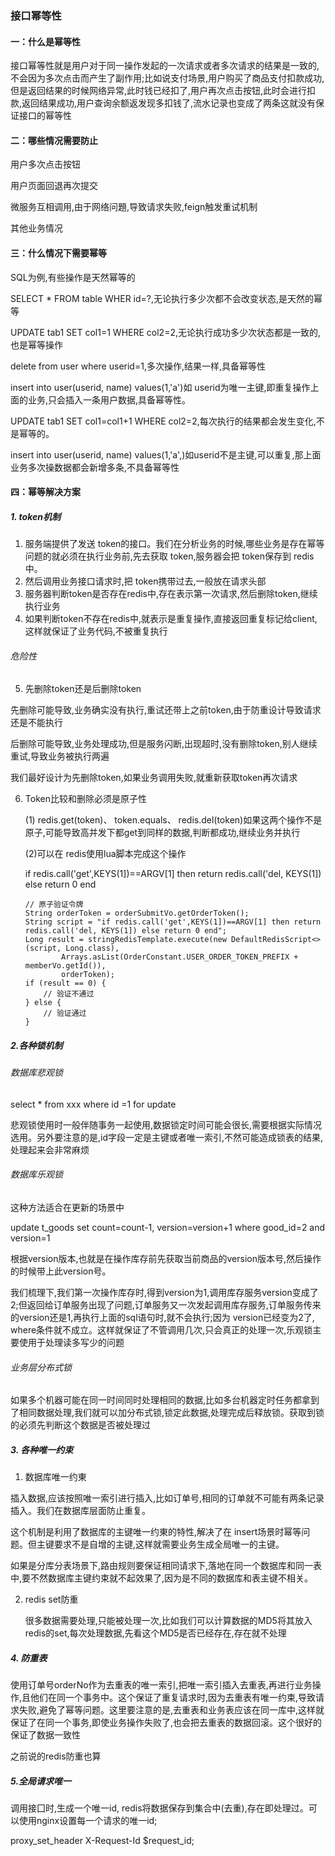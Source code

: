 ### 接口幂等性

#### 一：什么是幂等性

接口幂等性就是用户对于同一操作发起的一次请求或者多次请求的结果是一致的,不会因为多次点击而产生了副作用;比如说支付场景,用户购买了商品支付扣款成功,但是返回结果的时候网络异常,此时钱已经扣了,用户再次点击按钮,此时会进行扣款,返回结果成功,用户查询余额返发现多扣钱了,流水记录也变成了两条这就没有保证接口的幂等性

#### 二：哪些情况需要防止

用户多次点击按钮

用户页面回退再次提交

微服务互相调用,由于网络问題,导致请求失败,feign触发重试机制

其他业务情况

#### 三：什么情况下需要幂等

SQL为例,有些操作是天然幂等的

SELECT * FROM table WHER id=?,无论执行多少次都不会改变状态,是天然的幂等

UPDATE tab1 SET col1=1 WHERE col2=2,无论执行成功多少次状态都是一致的,也是幂等操作

delete from user where userid=1,多次操作,结果一样,具备幂等性

insert into user(userid, name) values(1,'a')如 userid为唯一主键,即重复操作上面的业务,只会插入一条用户数据,具备幂等性。

UPDATE tab1 SET col1=col1+1 WHERE col2=2,每次执行的结果都会发生变化,不是幂等的。

insert into user(userid, name) values(1,'a',)如userid不是主键,可以重复,那上面业务多次操数据都会新增多条,不具备幂等性

#### 四：幂等解决方案

##### 1. token机制

1. 服务端提供了发送 token的接口。我们在分析业务的时候,哪些业务是存在幂等问题的就必须在执行业务前,先去获取 token,服务器会把 token保存到 redis中。
2. 然后调用业务接口请求时,把 token携带过去,一般放在请求头部
3. 服务器判断token是否存在redis中,存在表示第一次请求,然后删除token,继续执行业务
4. 如果判断token不存在redis中,就表示是重复操作,直接返回重复标记给client,这样就保证了业务代码,不被重复执行

  ###### 危险性

5. 先删除token还是后删除token

  先删除可能导致,业务确实没有执行,重试还带上之前token,由于防重设计导致请求还是不能执行

  后删除可能导致,业务处理成功,但是服务闪断,出现超时,没有删除token,别人继续重试,导致业务被执行两遍

  我们最好设计为先删除token,如果业务调用失败,就重新获取token再次请求
    
6. Token比较和删除必须是原子性

    (1) redis.get(token)、 token.equals、 redis.del(token)如果这两个操作不是原子,可能导致高并发下都get到同样的数据,判断都成功,继续业务并执行

    (2)可以在 redis使用lua脚本完成这个操作

    if redis.call('get',KEYS(1])==ARGV[1] then return redis.call('del, KEYS(1]) else return 0 end
    
    ```
    // 原子验证令牌
    String orderToken = orderSubmitVo.getOrderToken();
    String script = "if redis.call('get',KEYS(1])==ARGV[1] then return redis.call('del, KEYS(1]) else return 0 end";
    Long result = stringRedisTemplate.execute(new DefaultRedisScript<>(script, Long.class),
            Arrays.asList(OrderConstant.USER_ORDER_TOKEN_PREFIX + memberVo.getId()),
            orderToken);
    if (result == 0) {
        // 验证不通过
    } else {
        // 验证通过
    }
    ```

##### 2.各种锁机制

###### 数据库悲观锁

select * from xxx where id =1 for update

悲观锁使用时一般伴随事务一起使用,数据锁定时间可能会很长,需要根据实际情况选用。另外要注意的是,id字段一定是主键或者唯一索引,不然可能造成锁表的结果,处理起来会非常麻烦

###### 数据库乐观锁

这种方法适合在更新的场景中

update t_goods set count=count-1, version=version+1 where good_id=2 and version=1

根据version版本,也就是在操作库存前先获取当前商品的version版本号,然后操作的时候带上此version号。

我们梳理下,我们第一次操作库存时,得到version为1,调用库存服务version变成了2;但返回给订单服务出现了问题,订单服务又一次发起调用库存服务,订单服务传来的version还是1,再执行上面的sql语句时,就不会执行;因为 version已经变为2了, where条件就不成立。这样就保证了不管调用几次,只会真正的处理一次,乐观锁主要使用于处理读多写少的问题

###### 业务层分布式锁

如果多个机器可能在同一时间同时处理相同的数据,比如多台机器定时任务都拿到了相同数据处理,我们就可以加分布式锁,锁定此数据,处理完成后释放锁。获取到锁的必须先判断这个数据是否被处理过

##### 3. 各种唯一约束

1. 数据库唯一约東

  插入数据,应该按照唯一索引进行插入,比如订单号,相同的订单就不可能有两条记录插入。我们在数据库层面防止重复。

  这个机制是利用了数据库的主键唯一约東的特性,解决了在 insert场景时幂等问题。但主键要求不是自增的主键,这样就需要业务生成全局唯一的主键。

  如果是分库分表场景下,路由规则要保证相同请求下,落地在同一个数据库和同一表中,要不然数据库主键约束就不起效果了,因为是不同的数据库和表主键不相关。

2. redis set防重

    很多数据需要处理,只能被处理一次,比如我们可以计算数据的MD5将其放入redis的set,每次处理数据,先看这个MD5是否已经存在,存在就不处理

##### 4. 防重表

使用订单号orderNo作为去重表的唯一索引,把唯一索引插入去重表,再进行业务操作,且他们在同一个事务中。这个保证了重复请求时,因为去重表有唯一约束,导致请求失败,避免了幂等问题。这里要注意的是,去重表和业务表应该在同一库中,这样就保证了在同一个事务,即使业务操作失败了,也会把去重表的数据回滚。这个很好的保证了数据一致性

之前说的redis防重也算

##### 5.全局请求唯一

调用接囗时,生成一个唯一id, redis将数据保存到集合中(去重),存在即处理过。可以使用nginx设置每一个请求的唯一id;

proxy_set_header X-Request-Id $request_id;